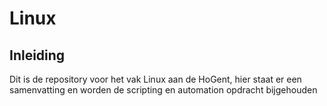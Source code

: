 # Linux
## Inleiding
Dit is de repository voor het vak Linux aan de HoGent, hier staat er een samenvatting en worden de scripting en automation opdracht bijgehouden
